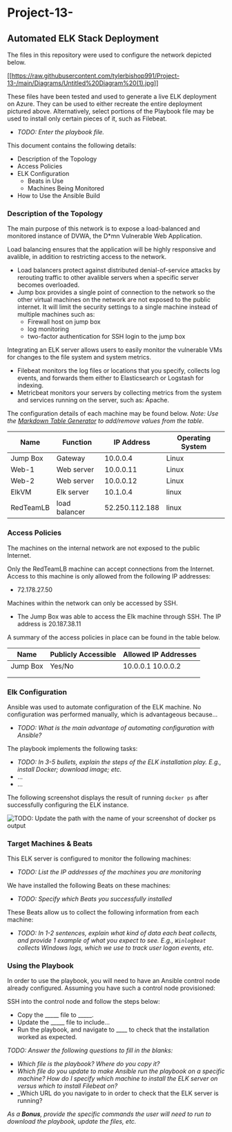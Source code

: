 # Project-13-
## Automated ELK Stack Deployment

The files in this repository were used to configure the network depicted below.

[[https://raw.githubusercontent.com/tylerbishop991/Project-13-/main/Diagrams/Untitled%20Diagram%20(1).jpg]]

These files have been tested and used to generate a live ELK deployment on Azure. They can be used to either recreate the entire deployment pictured above. Alternatively, select portions of the Playbook file may be used to install only certain pieces of it, such as Filebeat.

  - _TODO: Enter the playbook file._

This document contains the following details:
- Description of the Topology
- Access Policies
- ELK Configuration
  - Beats in Use
  - Machines Being Monitored
- How to Use the Ansible Build


### Description of the Topology

The main purpose of this network is to expose a load-balanced and monitored instance of DVWA, the D*mn Vulnerable Web Application.

Load balancing ensures that the application will be highly responsive and avalible, in addition to restricting access to the network.
- Load balancers protect against distributed denial-of-service attacks by rerouting traffic to other avalible servers when a specific server becomes overloaded.
- Jump box provides a single point of connection to the network so the other virtual machines on the network are not exposed to the public internet. It will limit the security settings to a single machine instead of multiple machines such as:
  - Firewall host on jump box
  - log monitoring
  - two-factor authentication for SSH login to the jump box

Integrating an ELK server allows users to easily monitor the vulnerable VMs for changes to the file system and system metrics.
- Filebeat monitors the log files or locations that you specify, collects log events, and forwards them either to Elasticsearch or Logstash for indexing.
- Metricbeat monitors your servers by collecting metrics from the system and services running on the server, such as: Apache.

The configuration details of each machine may be found below.
_Note: Use the [Markdown Table Generator](http://www.tablesgenerator.com/markdown_tables) to add/remove values from the table_.

| Name      | Function      | IP Address     | Operating System |
|-----------|---------------|----------------|------------------|
| Jump Box  | Gateway       | 10.0.0.4       | Linux            |
| Web-1     | Web server    | 10.0.0.11      | Linux            | 
| Web-2     | Web server    | 10.0.0.12      | Linux            |
| ElkVM     | Elk server    | 10.1.0.4       | linux            |
| RedTeamLB | load balancer | 52.250.112.188 | linux            |

### Access Policies

The machines on the internal network are not exposed to the public Internet. 

Only the RedTeamLB machine can accept connections from the Internet. Access to this machine is only allowed from the following IP addresses:
- 72.178.27.50

Machines within the network can only be accessed by SSH.
- The Jump Box was able to access the Elk machine through SSH. The IP address is 20.187.38.11

A summary of the access policies in place can be found in the table below.

| Name     | Publicly Accessible | Allowed IP Addresses |
|----------|---------------------|----------------------|
| Jump Box | Yes/No              | 10.0.0.1 10.0.0.2    |
|          |                     |                      |
|          |                     |                      |

### Elk Configuration

Ansible was used to automate configuration of the ELK machine. No configuration was performed manually, which is advantageous because...
- _TODO: What is the main advantage of automating configuration with Ansible?_

The playbook implements the following tasks:
- _TODO: In 3-5 bullets, explain the steps of the ELK installation play. E.g., install Docker; download image; etc._
- ...
- ...

The following screenshot displays the result of running `docker ps` after successfully configuring the ELK instance.

![TODO: Update the path with the name of your screenshot of docker ps output](Images/docker_ps_output.png)

### Target Machines & Beats
This ELK server is configured to monitor the following machines:
- _TODO: List the IP addresses of the machines you are monitoring_

We have installed the following Beats on these machines:
- _TODO: Specify which Beats you successfully installed_

These Beats allow us to collect the following information from each machine:
- _TODO: In 1-2 sentences, explain what kind of data each beat collects, and provide 1 example of what you expect to see. E.g., `Winlogbeat` collects Windows logs, which we use to track user logon events, etc._

### Using the Playbook
In order to use the playbook, you will need to have an Ansible control node already configured. Assuming you have such a control node provisioned: 

SSH into the control node and follow the steps below:
- Copy the _____ file to _____.
- Update the _____ file to include...
- Run the playbook, and navigate to ____ to check that the installation worked as expected.

_TODO: Answer the following questions to fill in the blanks:_
- _Which file is the playbook? Where do you copy it?_
- _Which file do you update to make Ansible run the playbook on a specific machine? How do I specify which machine to install the ELK server on versus which to install Filebeat on?_
- _Which URL do you navigate to in order to check that the ELK server is running?

_As a **Bonus**, provide the specific commands the user will need to run to download the playbook, update the files, etc._
